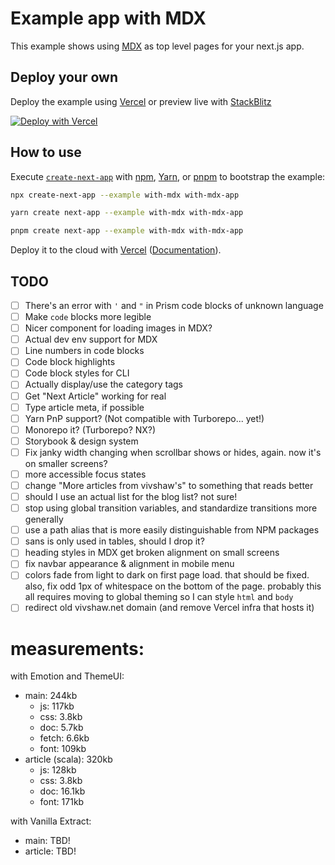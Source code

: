 # Example app with MDX

This example shows using [MDX](https://github.com/mdx-js/mdx) as top level pages for your next.js app.

## Deploy your own

Deploy the example using [Vercel](https://vercel.com?utm_source=github&utm_medium=readme&utm_campaign=next-example) or preview live with [StackBlitz](https://stackblitz.com/github/vercel/next.js/tree/canary/examples/with-mdx)

[![Deploy with Vercel](https://vercel.com/button)](https://vercel.com/new/git/external?repository-url=https://github.com/vercel/next.js/tree/canary/examples/with-mdx&project-name=with-mdx&repository-name=with-mdx)

## How to use

Execute [`create-next-app`](https://github.com/vercel/next.js/tree/canary/packages/create-next-app) with [npm](https://docs.npmjs.com/cli/init), [Yarn](https://yarnpkg.com/lang/en/docs/cli/create/), or [pnpm](https://pnpm.io) to bootstrap the example:

```bash
npx create-next-app --example with-mdx with-mdx-app
```

```bash
yarn create next-app --example with-mdx with-mdx-app
```

```bash
pnpm create next-app --example with-mdx with-mdx-app
```

Deploy it to the cloud with [Vercel](https://vercel.com/new?utm_source=github&utm_medium=readme&utm_campaign=next-example) ([Documentation](https://nextjs.org/docs/deployment)).

## TODO

- [ ] There's an error with `'` and `"` in Prism code blocks of unknown language
- [ ] Make `code` blocks more legible
- [ ] Nicer component for loading images in MDX?
- [ ] Actual dev env support for MDX
- [ ] Line numbers in code blocks
- [ ] Code block highlights
- [ ] Code block styles for CLI
- [ ] Actually display/use the category tags
- [ ] Get "Next Article" working for real
- [ ] Type article meta, if possible
- [ ] Yarn PnP support? (Not compatible with Turborepo... yet!)
- [ ] Monorepo it? (Turborepo? NX?)
- [ ] Storybook & design system
- [ ] Fix janky width changing when scrollbar shows or hides, again. now it's on smaller screens?
- [ ] more accessible focus states
- [ ] change "More articles from vivshaw's" to something that reads better
- [ ] should I use an actual list for the blog list? not sure!
- [ ] stop using global transition variables, and standardize transitions more generally
- [ ] use a path alias that is more easily distinguishable from NPM packages
- [ ] sans is only used in tables, should I drop it?
- [ ] heading styles in MDX get broken alignment on small screens
- [ ] fix navbar appearance & alignment in mobile menu
- [ ] colors fade from light to dark on first page load. that should be fixed. also, fix odd 1px of whitespace on the bottom of the page. probably this all requires moving to global theming so I can style `html` and `body`
- [ ] redirect old vivshaw.net domain (and remove Vercel infra that hosts it)

# measurements:

with Emotion and ThemeUI:

- main: 244kb
  - js: 117kb
  - css: 3.8kb
  - doc: 5.7kb
  - fetch: 6.6kb
  - font: 109kb
- article (scala): 320kb
  - js: 128kb
  - css: 3.8kb
  - doc: 16.1kb
  - font: 171kb

with Vanilla Extract:

- main: TBD!
- article: TBD!
